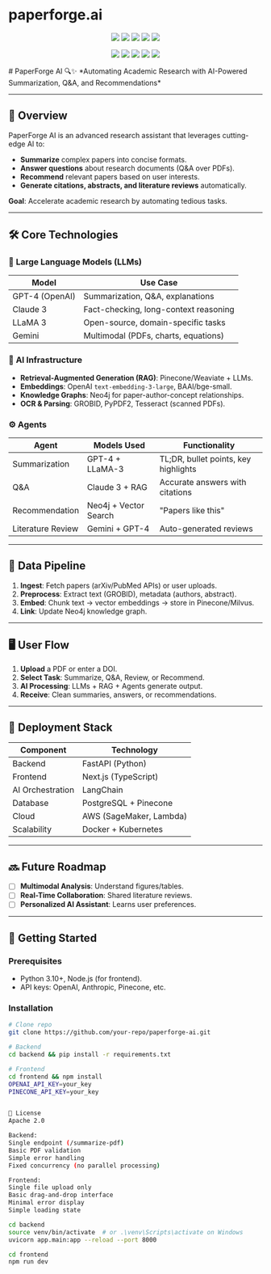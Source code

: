 # paperforge.ai
<p align="center">
  <img src="https://img.shields.io/badge/Backend-FastAPI-009688?style=for-the-badge&logo=fastapi&logoColor=white" />
  <img src="https://img.shields.io/badge/Frontend-Next.js-000000?style=for-the-badge&logo=nextdotjs&logoColor=white" />
  <img src="https://img.shields.io/badge/AI-LangChain%20%2B%20OpenAI/Gemini-7950f2?style=for-the-badge&logo=openai&logoColor=white" />
  <img src="https://img.shields.io/badge/Database-PostgreSQL%20%2B%20Pinecone-336791?style=for-the-badge&logo=postgresql&logoColor=white" />
  <img src="https://img.shields.io/badge/Deployment-Docker%20%2B%20AWS-2496ED?style=for-the-badge&logo=docker&logoColor=white" />
</p>

<p align="center">
  <img src="https://img.shields.io/github/license/willfadeneva/paperforge.ai?style=flat-square" />
  <img src="https://img.shields.io/github/stars/willfadeneva/paperforge.ai?style=flat-square" />
  <img src="https://img.shields.io/github/last-commit/willfadeneva/paperforge.ai?style=flat-square" />
  <img src="https://img.shields.io/github/issues/willfadeneva/paperforge.ai?style=flat-square" />
  <img src="https://img.shields.io/github/contributors/willfadeneva/paperforge.ai?style=flat-square" />
</p>
# PaperForge AI 🔍✨  
*Automating Academic Research with AI-Powered Summarization, Q&A, and Recommendations*  

---

## 🌟 Overview  
PaperForge AI is an advanced research assistant that leverages cutting-edge AI to:  
- **Summarize** complex papers into concise formats.  
- **Answer questions** about research documents (Q&A over PDFs).  
- **Recommend** relevant papers based on user interests.  
- **Generate citations, abstracts, and literature reviews** automatically.  

**Goal**: Accelerate academic research by automating tedious tasks.  

---

## 🛠️ Core Technologies  

### 🤖 **Large Language Models (LLMs)**  
| Model           | Use Case                              |  
|-----------------|---------------------------------------|  
| GPT-4 (OpenAI)  | Summarization, Q&A, explanations      |  
| Claude 3        | Fact-checking, long-context reasoning |  
| LLaMA 3         | Open-source, domain-specific tasks    |  
| Gemini          | Multimodal (PDFs, charts, equations)  |  

### 🧠 **AI Infrastructure**  
- **Retrieval-Augmented Generation (RAG)**: Pinecone/Weaviate + LLMs.  
- **Embeddings**: OpenAI `text-embedding-3-large`, BAAI/bge-small.  
- **Knowledge Graphs**: Neo4j for paper-author-concept relationships.  
- **OCR & Parsing**: GROBID, PyPDF2, Tesseract (scanned PDFs).  

### ⚙️ **Agents**  
| Agent                | Models Used               | Functionality                          |  
|----------------------|---------------------------|----------------------------------------|  
| Summarization        | GPT-4 + LLaMA-3           | TL;DR, bullet points, key highlights  |  
| Q&A                  | Claude 3 + RAG            | Accurate answers with citations       |  
| Recommendation       | Neo4j + Vector Search     | "Papers like this"                    |  
| Literature Review    | Gemini + GPT-4            | Auto-generated reviews                |  

---

## 📂 Data Pipeline  
1. **Ingest**: Fetch papers (arXiv/PubMed APIs) or user uploads.  
2. **Preprocess**: Extract text (GROBID), metadata (authors, abstract).  
3. **Embed**: Chunk text → vector embeddings → store in Pinecone/Milvus.  
4. **Link**: Update Neo4j knowledge graph.  

---

## 🖥️ User Flow  
1. **Upload** a PDF or enter a DOI.  
2. **Select Task**: Summarize, Q&A, Review, or Recommend.  
3. **AI Processing**: LLMs + RAG + Agents generate output.  
4. **Receive**: Clean summaries, answers, or recommendations.  

---

## 🚀 Deployment Stack  
| Component       | Technology              |  
|-----------------|-------------------------|  
| Backend         | FastAPI (Python)        |  
| Frontend        | Next.js (TypeScript)    |  
| AI Orchestration| LangChain               |  
| Database        | PostgreSQL + Pinecone   |  
| Cloud           | AWS (SageMaker, Lambda) |  
| Scalability     | Docker + Kubernetes     |  

---

## 🔜 Future Roadmap  
- [ ] **Multimodal Analysis**: Understand figures/tables.  
- [ ] **Real-Time Collaboration**: Shared literature reviews.  
- [ ] **Personalized AI Assistant**: Learns user preferences.  

---

## 📌 Getting Started  
### Prerequisites  
- Python 3.10+, Node.js (for frontend).  
- API keys: OpenAI, Anthropic, Pinecone, etc.  

### Installation  
```bash  
# Clone repo  
git clone https://github.com/your-repo/paperforge-ai.git  

# Backend  
cd backend && pip install -r requirements.txt  

# Frontend  
cd frontend && npm install  
OPENAI_API_KEY=your_key  
PINECONE_API_KEY=your_key  


📄 License
Apache 2.0

Backend:
Single endpoint (/summarize-pdf)
Basic PDF validation
Simple error handling
Fixed concurrency (no parallel processing)

Frontend:
Single file upload only
Basic drag-and-drop interface
Minimal error display
Simple loading state

cd backend
source venv/bin/activate  # or .\venv\Scripts\activate on Windows
uvicorn app.main:app --reload --port 8000

cd frontend
npm run dev
